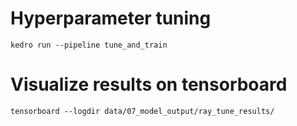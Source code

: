 # Hyperparameter tuning

```
kedro run --pipeline tune_and_train
```

# Visualize results on tensorboard

```
tensorboard --logdir data/07_model_output/ray_tune_results/
```